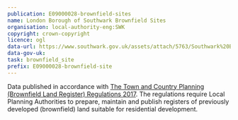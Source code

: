 ```yaml
---
publication: E09000028-brownfield-sites
name: London Borough of Southwark Brownfield Sites
organisation: local-authority-eng:SWK
copyright: crown-copyright
licence: ogl
data-url: https://www.southwark.gov.uk/assets/attach/5763/Southwark%20Brownfield%202017.xlsx
data-gov-uk: 
task: brownfield_site
prefix: E09000028-brownfield-site
---
```


Data published in accordance with [The Town and Country Planning (Brownfield Land Register) Regulations 2017](http://www.legislation.gov.uk/uksi/2017/403/contents/made).
The regulations require Local Planning Authorities to prepare, maintain and publish registers of previously developed (brownfield) land suitable for residential development.

